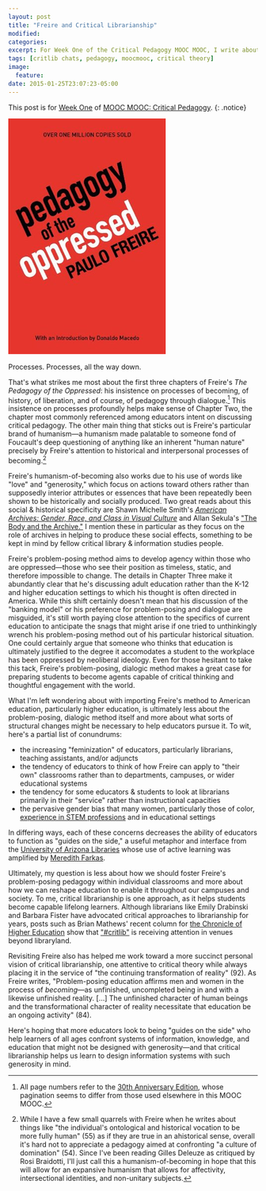 ```yaml
---
layout: post
title: "Freire and Critical Librarianship"
modified:
categories:
excerpt: For Week One of the Critical Pedagogy MOOC MOOC, I write about Paolo Freire's problem-posing method and its potential links to critical librarianship. 
tags: [critlib chats, pedagogy, moocmooc, critical theory]
image:
  feature:
date: 2015-01-25T23:07:23-05:00
---
```


This post is for [Week One](http://www.hybridpedagogy.com/announcements/mmcp-critical-critical-pedagogy/) of [MOOC MOOC: Critical Pedagogy](http://www.hybridpedagogy.com/mooc-mooc-critical-pedagogy/). 
{: .notice}  

![Cover image of Pedagogy of the Oppressed](/images/coverpfpo.jpg)

Processes. Processes, all the way down. 

That's what strikes me most about the first three chapters of Freire's *The Pedagogy of the Oppressed*: his insistence on processes of becoming, of history, of liberation, and of course, of pedagogy through dialogue.[^FTPOP] This insistence on processes profoundly helps make sense of Chapter Two, the chapter most commonly referenced among educators intent on discussing critical pedagogy. The other main thing that sticks out is Freire's particular brand of humanism—a humanism made palatable to someone fond of Foucault's deep questioning of anything like an inherent "human nature" precisely by Freire's attention to historical and interpersonal processes of becoming.[^h-o-b] 

Freire's humanism-of-becoming also works due to his use of words like "love" and "generosity," which focus on actions toward others rather than supposedly interior attributes or essences that have been repeatedly been shown to be historically and socially produced. Two great reads about this social & historical specificity are Shawn Michelle Smith's [*American Archives: Gender, Race, and Class in Visual Culture*](http://www.worldcat.org/title/american-archives-gender-race-and-class-in-visual-culture/oclc/40939988) and Allan Sekula's ["The Body and the Archive."](http://www.worldcat.org/title/the-body-and-the-archive/oclc/5548108887) I mention these in particular as they focus on the role of archives in helping to produce these social effects, something to be kept in mind by fellow critical library & information studies people.  

Freire's problem-posing method aims to develop agency within those who are oppressed—those who see their position as timeless, static, and therefore impossible to change. The details in Chapter Three make it abundantly clear that he's discussing adult education rather than the K-12 and higher education settings to which his thought is often directed in America. While this shift certainly doesn't mean that his discussion of the "banking model" or his preference for problem-posing and dialogue are misguided, it's still worth paying close attention to the specifics of current education to anticipate the snags that might arise if one tried to unthinkingly wrench his problem-posing method out of his particular historical situation. One could certainly argue that someone who thinks that education is ultimately justified to the degree it accomodates a student to the workplace has been oppressed by neoliberal ideology. Even for those hesitant to take this tack, Freire's problem-posing, dialogic method makes a great case for preparing students to become agents capable of critical thinking and thoughtful engagement with the world.   

What I'm left wondering about with importing Freire's method to American education, particularly higher education, is ultimately less about the problem-posing, dialogic method itself and more about what sorts of structural changes might be necessary to help educators pursue it. To wit, here's a partial list of conundrums:   

- the increasing "feminization" of educators, particularly librarians, teaching assistants, and/or adjuncts  
- the tendency of educators to think of how Freire can apply to "their own" classrooms rather than to departments, campuses, or wider educational systems   
- the tendency for some educators & students to look at librarians primarily in their "service" rather than instructional capacities   
- the pervasive gender bias that many women, particularly those of color, [experience in STEM professions](http://www.uchastings.edu/news/articles/2015/01/williams-double-jeopardy-report.php "Joan C. Williams' 'Double Jeopardy Report'") and in educational settings   

In differing ways, each of these concerns decreases the ability of educators to function as "guides on the side," a useful metaphor and interface from the [University of Arizona Libraries](http://code.library.arizona.edu/gots "The Guide on the Side") whose use of active learning was amplified by [Meredith Farkas](http://www.americanlibrariesmagazine.org/article/guide-side "American Libraries Magazine").  

Ultimately, my question is less about how we should foster Freire's problem-posing pedagogy within individual classrooms and more about how we can reshape education to enable it throughout our campuses and society. To me, critical librarianship is one approach, as it helps students become capable lifelong learners. Although librarians like Emily Drabinski and Barbara Fister have advocated critical approaches to librarianship for years, posts such as Brian Mathews' recent column for [the Chronicle of Higher Education](http://chronicle.com/blognetwork/theubiquitouslibrarian/2015/01/06/diving-into-critical-pedagogy-an-alterative-view-of-information-literacy/) show that ["#critlib"](http://tinyurl.com/critlibx "This is a link to the biweekly Twitter chat which also uses that hashtag for in-between discussions") is receiving attention in venues beyond libraryland.  

Revisiting Freire also has helped me work toward a more succinct personal vision of critical librarianship, one attentive to critical theory while always placing it in the service of "the continuing transformation of reality" (92). As Freire writes, "Problem-posing education affirms men and women in the process of *becoming*—as unfinished, uncompleted being in and with a likewise unfinished reality. […] The unfinished character of human beings and the transformational character of reality necessitate that education be an ongoing activity" (84).  

Here's hoping that more educators look to being "guides on the side" who help learners of all ages confront systems of information, knowledge, and education that might not be designed with generosity—and that critical librarianship helps us learn to design information systems with such generosity in mind.   

[^FTPOP]: All page numbers refer to the [30th Anniversary Edition](http://www.worldcat.org/title/pedagogy-of-the-oppressed/oclc/852728232), whose pagination seems to differ from those used elsewhere in this MOOC MOOC.  

[^h-o-b]: While I have a few small quarrels with Freire when he writes about things like "the individual's ontological and historical vocation to be more fully human" (55) as if they are true in an ahistorical sense, overall it's hard not to appreciate a pedagogy aimed at confronting "a culture of domination" (54). Since I've been reading Gilles Deleuze as critiqued by Rosi Braidotti, I'll just call this a humanism-of-becoming in hope that this will allow for an expansive humanism that allows for affectivity, intersectional identities, and non-unitary subjects.  
